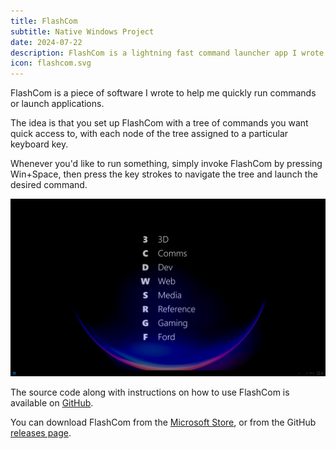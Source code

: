 ```yaml
---
title: FlashCom
subtitle: Native Windows Project
date: 2024-07-22
description: FlashCom is a lightning fast command launcher app I wrote for Windows because I was tired of how slow Start is.
icon: flashcom.svg
---
```


FlashCom is a piece of software I wrote to help me quickly run commands or
launch applications.

The idea is that you set up FlashCom with a tree of commands you want quick
access to, with each node of the tree assigned to a particular keyboard key.

Whenever you'd like to run something, simply invoke FlashCom by pressing
Win+Space, then press the key strokes to navigate the tree and launch the
desired command.

![Screenshot of FlashCom showing a list of command keys](/assets/images/projects/2024-flashcom-screenshot.webp)

The source code along with instructions on how to use FlashCom is available on
[GitHub](https://github.com/haydenmc/FlashCom).

You can download FlashCom from the
[Microsoft Store](https://apps.microsoft.com/detail/9P46ZB80RWL8), or from the
GitHub [releases page](https://github.com/haydenmc/FlashCom/releases).